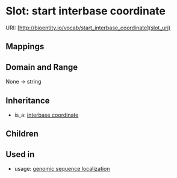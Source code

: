# Slot: start interbase coordinate




URI: [http://bioentity.io/vocab/start_interbase_coordinate](slot_uri)
## Mappings

## Domain and Range

None -> string
## Inheritance

 *  is_a: [interbase coordinate](interbase_coordinate.md)
## Children

## Used in

 *  usage: [genomic sequence localization](GenomicSequenceLocalization.md)
